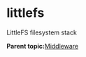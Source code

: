 # littlefs

LittleFS filesystem stack

**Parent topic:**[Middleware](../topics/applicable_for_productrt1050_or_productrt1010_or_p.md)

